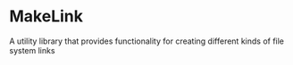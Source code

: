 # MakeLink
A utility library that provides functionality for creating different kinds of file system links
